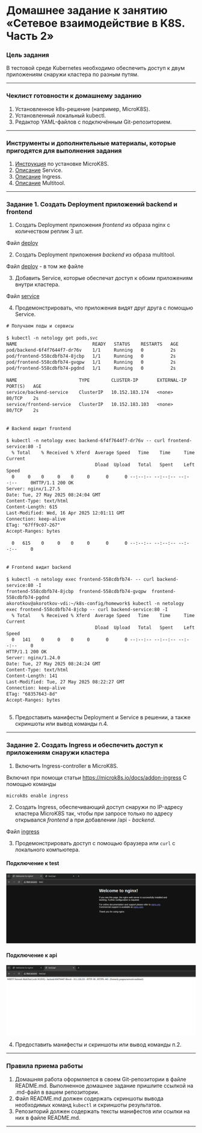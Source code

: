 # Домашнее задание к занятию «Сетевое взаимодействие в K8S. Часть 2»

### Цель задания

В тестовой среде Kubernetes необходимо обеспечить доступ к двум приложениям снаружи кластера по разным путям.

------

### Чеклист готовности к домашнему заданию

1. Установленное k8s-решение (например, MicroK8S).
2. Установленный локальный kubectl.
3. Редактор YAML-файлов с подключённым Git-репозиторием.

------

### Инструменты и дополнительные материалы, которые пригодятся для выполнения задания

1. [Инструкция](https://microk8s.io/docs/getting-started) по установке MicroK8S.
2. [Описание](https://kubernetes.io/docs/concepts/services-networking/service/) Service.
3. [Описание](https://kubernetes.io/docs/concepts/services-networking/ingress/) Ingress.
4. [Описание](https://github.com/wbitt/Network-MultiTool) Multitool.

------

### Задание 1. Создать Deployment приложений backend и frontend

1. Создать Deployment приложения _frontend_ из образа nginx с количеством реплик 3 шт.

Файл [deploy](./deploy.yml)

2. Создать Deployment приложения _backend_ из образа multitool. 

Файл [deploy](./deploy.yml) - в том же файле

3. Добавить Service, которые обеспечат доступ к обоим приложениям внутри кластера. 

Файл [service](./service.yml)

4. Продемонстрировать, что приложения видят друг друга с помощью Service.
```
# Получаем поды и сервисы

$ kubectl -n netology get pods,svc
NAME                            READY   STATUS    RESTARTS   AGE
pod/backend-6f4f7644f7-dr76v    1/1     Running   0          2s
pod/frontend-558cdbfb74-8jcbp   1/1     Running   0          2s
pod/frontend-558cdbfb74-gvqpw   1/1     Running   0          2s
pod/frontend-558cdbfb74-pgdnd   1/1     Running   0          2s

NAME                       TYPE        CLUSTER-IP       EXTERNAL-IP   PORT(S)   AGE
service/backend-service    ClusterIP   10.152.183.174   <none>        80/TCP    2s
service/frontend-service   ClusterIP   10.152.183.103   <none>        80/TCP    2s


# Backend видит frontend

$ kubectl -n netology exec backend-6f4f7644f7-dr76v -- curl frontend-service:80 -I
  % Total    % Received % Xferd  Average Speed   Time    Time     Time  Current
                                 Dload  Upload   Total   Spent    Left  Speed
  0     0    0     0    0     0      0      0 --:--:-- --:--:-- --:--:--     0HTTP/1.1 200 OK
Server: nginx/1.27.5
Date: Tue, 27 May 2025 08:24:04 GMT
Content-Type: text/html
Content-Length: 615
Last-Modified: Wed, 16 Apr 2025 12:01:11 GMT
Connection: keep-alive
ETag: "67ff9c07-267"
Accept-Ranges: bytes

  0   615    0     0    0     0      0      0 --:--:-- --:--:-- --:--:--     0


# Frontend видит backend

$ kubectl -n netology exec frontend-558cdbfb74- -- curl backend-service:80 -I
frontend-558cdbfb74-8jcbp  frontend-558cdbfb74-gvqpw  frontend-558cdbfb74-pgdnd
akorotkov@akorotkov-vdi:~/k8s-config/homework$ kubectl -n netology exec frontend-558cdbfb74-8jcbp -- curl backend-service:80 -I
  % Total    % Received % Xferd  Average Speed   Time    Time     Time  Current
                                 Dload  Upload   Total   Spent    Left  Speed
  0   141    0     0    0     0      0      0 --:--:-- --:--:-- --:--:--     0
HTTP/1.1 200 OK
Server: nginx/1.24.0
Date: Tue, 27 May 2025 08:24:24 GMT
Content-Type: text/html
Content-Length: 141
Last-Modified: Tue, 27 May 2025 08:22:27 GMT
Connection: keep-alive
ETag: "68357643-8d"
Accept-Ranges: bytes


```
5. Предоставить манифесты Deployment и Service в решении, а также скриншоты или вывод команды п.4.

------

### Задание 2. Создать Ingress и обеспечить доступ к приложениям снаружи кластера

1. Включить Ingress-controller в MicroK8S.

Включил при помощи статьи https://microk8s.io/docs/addon-ingress
С помощью команды
```
microk8s enable ingress
```
2. Создать Ingress, обеспечивающий доступ снаружи по IP-адресу кластера MicroK8S так, чтобы при запросе только по адресу открывался _frontend_ а при добавлении /api - _backend_.

Файл [ingress](./ingress.yml)

3. Продемонстрировать доступ с помощью браузера или `curl` с локального компьютера.
#### Подключение к test
![test](img/image.png)
#### Подключение к api
![api](img/image-1.png)

4. Предоставить манифесты и скриншоты или вывод команды п.2.

------

### Правила приема работы

1. Домашняя работа оформляется в своем Git-репозитории в файле README.md. Выполненное домашнее задание пришлите ссылкой на .md-файл в вашем репозитории.
2. Файл README.md должен содержать скриншоты вывода необходимых команд `kubectl` и скриншоты результатов.
3. Репозиторий должен содержать тексты манифестов или ссылки на них в файле README.md.

------
